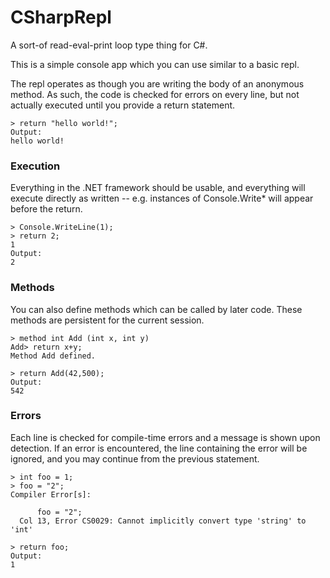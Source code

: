 # CSharpRepl
A sort-of read-eval-print loop type thing for C#.

This is a simple console app which you can use similar to a basic repl.

The repl operates as though you are writing the body of an anonymous method.
As such, the code is checked for errors on every line, but not actually executed
until you provide a return statement.
```
> return "hello world!";
Output:
hello world!
```
### Execution

Everything in the .NET framework should be usable, and everything will execute
directly as written -- e.g. instances of Console.Write* will appear before the return.
```
> Console.WriteLine(1);
> return 2;
1
Output:
2
```
### Methods

You can also define methods which can be called by later code.
These methods are persistent for the current session.
```
> method int Add (int x, int y)
Add> return x+y;
Method Add defined.

> return Add(42,500);
Output:
542
```
### Errors

Each line is checked for compile-time errors and a message is shown upon detection.
If an error is encountered, the line containing the error will be ignored,
and you may continue from the previous statement.
```
> int foo = 1;
> foo = "2";
Compiler Error[s]:

      foo = "2";
  Col 13, Error CS0029: Cannot implicitly convert type 'string' to 'int'

> return foo;
Output:
1
```
